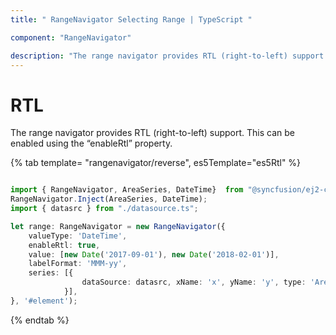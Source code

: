 ```yaml
---
title: " RangeNavigator Selecting Range | TypeScript "

component: "RangeNavigator"

description: "The range navigator provides RTL (right-to-left) support. Axis labels, series types are rendered right to left when we enabled rtl property."
---
```


# RTL

The range navigator provides RTL (right-to-left) support. This can be enabled using the “enableRtl” property.

{% tab template= "rangenavigator/reverse", es5Template="es5Rtl" %}

```typescript

import { RangeNavigator, AreaSeries, DateTime}  from "@syncfusion/ej2-charts";
RangeNavigator.Inject(AreaSeries, DateTime);
import { datasrc } from "./datasource.ts";

let range: RangeNavigator = new RangeNavigator({
    valueType: 'DateTime',
    enableRtl: true,
    value: [new Date('2017-09-01'), new Date('2018-02-01')],
    labelFormat: 'MMM-yy',
    series: [{
                dataSource: datasrc, xName: 'x', yName: 'y', type: 'Area', width: 2,
            }],
}, '#element');

```

{% endtab %}

